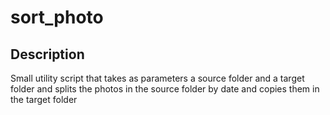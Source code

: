# sort_photo

## Description 
Small utility script that takes as parameters a source folder and a target folder and splits the photos in the source folder by date and copies them in the target folder 
